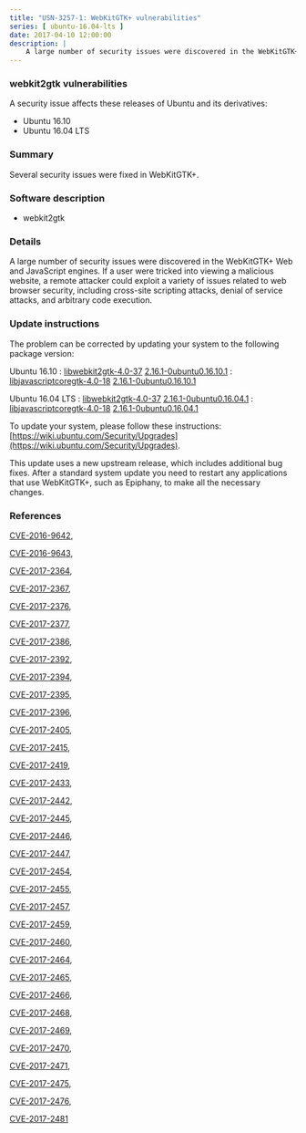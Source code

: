 ```yaml
---
title: "USN-3257-1: WebKitGTK+ vulnerabilities"
series: [ ubuntu-16.04-lts ]
date: 2017-04-10 12:00:00
description: |
    A large number of security issues were discovered in the WebKitGTK+ Web and JavaScript engines. If a user were tricked into viewing a malicious website, a remote attacker could exploit a variety of issues related to web browser security, including cross-site scripting attacks, denial of service attacks, and arbitrary code execution. 
--- 
```

 
### webkit2gtk vulnerabilities

A security issue affects these releases of Ubuntu and its derivatives:

* Ubuntu 16.10
* Ubuntu 16.04 LTS

### Summary

Several security issues were fixed in WebKitGTK+. 

### Software description

* webkit2gtk 

### Details

A large number of security issues were discovered in the WebKitGTK+ Web and JavaScript engines. If a user were tricked into viewing a malicious website, a remote attacker could exploit a variety of issues related to web browser security, including cross-site scripting attacks, denial of service attacks, and arbitrary code execution. 

### Update instructions

The problem can be corrected by updating your system to the following package version:

Ubuntu 16.10
 : [libwebkit2gtk-4.0-37](https://launchpad.net/ubuntu/+source/webkit2gtk) <span> [2.16.1-0ubuntu0.16.10.1](https://launchpad.net/ubuntu/+source/webkit2gtk/2.16.1-0ubuntu0.16.10.1) </span> 
 : [libjavascriptcoregtk-4.0-18](https://launchpad.net/ubuntu/+source/webkit2gtk) <span> [2.16.1-0ubuntu0.16.10.1](https://launchpad.net/ubuntu/+source/webkit2gtk/2.16.1-0ubuntu0.16.10.1) </span> 

Ubuntu 16.04 LTS
 : [libwebkit2gtk-4.0-37](https://launchpad.net/ubuntu/+source/webkit2gtk) <span> [2.16.1-0ubuntu0.16.04.1](https://launchpad.net/ubuntu/+source/webkit2gtk/2.16.1-0ubuntu0.16.04.1) </span> 
 : [libjavascriptcoregtk-4.0-18](https://launchpad.net/ubuntu/+source/webkit2gtk) <span> [2.16.1-0ubuntu0.16.04.1](https://launchpad.net/ubuntu/+source/webkit2gtk/2.16.1-0ubuntu0.16.04.1) </span> 

To update your system, please follow these instructions: [https://wiki.ubuntu.com/Security/Upgrades](https://wiki.ubuntu.com/Security/Upgrades).

This update uses a new upstream release, which includes additional bug fixes. After a standard system update you need to restart any applications that use WebKitGTK+, such as Epiphany, to make all the necessary changes. 

### References

 [CVE-2016-9642](http://people.ubuntu.com/~ubuntu-security/cve/CVE-2016-9642), 

 [CVE-2016-9643](http://people.ubuntu.com/~ubuntu-security/cve/CVE-2016-9643), 

 [CVE-2017-2364](http://people.ubuntu.com/~ubuntu-security/cve/CVE-2017-2364), 

 [CVE-2017-2367](http://people.ubuntu.com/~ubuntu-security/cve/CVE-2017-2367), 

 [CVE-2017-2376](http://people.ubuntu.com/~ubuntu-security/cve/CVE-2017-2376), 

 [CVE-2017-2377](http://people.ubuntu.com/~ubuntu-security/cve/CVE-2017-2377), 

 [CVE-2017-2386](http://people.ubuntu.com/~ubuntu-security/cve/CVE-2017-2386), 

 [CVE-2017-2392](http://people.ubuntu.com/~ubuntu-security/cve/CVE-2017-2392), 

 [CVE-2017-2394](http://people.ubuntu.com/~ubuntu-security/cve/CVE-2017-2394), 

 [CVE-2017-2395](http://people.ubuntu.com/~ubuntu-security/cve/CVE-2017-2395), 

 [CVE-2017-2396](http://people.ubuntu.com/~ubuntu-security/cve/CVE-2017-2396), 

 [CVE-2017-2405](http://people.ubuntu.com/~ubuntu-security/cve/CVE-2017-2405), 

 [CVE-2017-2415](http://people.ubuntu.com/~ubuntu-security/cve/CVE-2017-2415), 

 [CVE-2017-2419](http://people.ubuntu.com/~ubuntu-security/cve/CVE-2017-2419), 

 [CVE-2017-2433](http://people.ubuntu.com/~ubuntu-security/cve/CVE-2017-2433), 

 [CVE-2017-2442](http://people.ubuntu.com/~ubuntu-security/cve/CVE-2017-2442), 

 [CVE-2017-2445](http://people.ubuntu.com/~ubuntu-security/cve/CVE-2017-2445), 

 [CVE-2017-2446](http://people.ubuntu.com/~ubuntu-security/cve/CVE-2017-2446), 

 [CVE-2017-2447](http://people.ubuntu.com/~ubuntu-security/cve/CVE-2017-2447), 

 [CVE-2017-2454](http://people.ubuntu.com/~ubuntu-security/cve/CVE-2017-2454), 

 [CVE-2017-2455](http://people.ubuntu.com/~ubuntu-security/cve/CVE-2017-2455), 

 [CVE-2017-2457](http://people.ubuntu.com/~ubuntu-security/cve/CVE-2017-2457), 

 [CVE-2017-2459](http://people.ubuntu.com/~ubuntu-security/cve/CVE-2017-2459), 

 [CVE-2017-2460](http://people.ubuntu.com/~ubuntu-security/cve/CVE-2017-2460), 

 [CVE-2017-2464](http://people.ubuntu.com/~ubuntu-security/cve/CVE-2017-2464), 

 [CVE-2017-2465](http://people.ubuntu.com/~ubuntu-security/cve/CVE-2017-2465), 

 [CVE-2017-2466](http://people.ubuntu.com/~ubuntu-security/cve/CVE-2017-2466), 

 [CVE-2017-2468](http://people.ubuntu.com/~ubuntu-security/cve/CVE-2017-2468), 

 [CVE-2017-2469](http://people.ubuntu.com/~ubuntu-security/cve/CVE-2017-2469), 

 [CVE-2017-2470](http://people.ubuntu.com/~ubuntu-security/cve/CVE-2017-2470), 

 [CVE-2017-2471](http://people.ubuntu.com/~ubuntu-security/cve/CVE-2017-2471), 

 [CVE-2017-2475](http://people.ubuntu.com/~ubuntu-security/cve/CVE-2017-2475), 

 [CVE-2017-2476](http://people.ubuntu.com/~ubuntu-security/cve/CVE-2017-2476), 

 [CVE-2017-2481](http://people.ubuntu.com/~ubuntu-security/cve/CVE-2017-2481)
 
